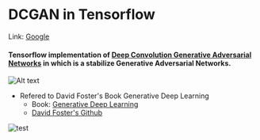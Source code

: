 # DCGAN in Tensorflow

Link: [Google][googlelink]

[googlelink]: https://google.com "Go google"

#### Tensorflow implementation of [Deep Convolution Generative Adversarial Networks](https://arxiv.org/abs/1511.06434 "Go paper") in which is a stabilize Generative Adversarial Networks.

![Alt text](https://2.bp.blogspot.com/-oMyhHfxOqiE/WKF4KlVYWJI/AAAAAAAABRs/6BDIypy1hn0U8MGRFxfVaXOcQDO7vX1cQCK4B/s1600/dcgan-architecture.PNG)


* Refered to David Foster's Book Generative Deep Learning
  * Book: [Generative Deep Learning](https://www.amazon.com/Generative-Deep-Learning-Teaching-Machines/dp/1492041947)
  * [David Foster's Github](https://github.com/davidADSP/GDL_code)

![test](https://user-images.githubusercontent.com/41711059/80072745-9e388100-8581-11ea-9732-b62f731ff88d.gif)
